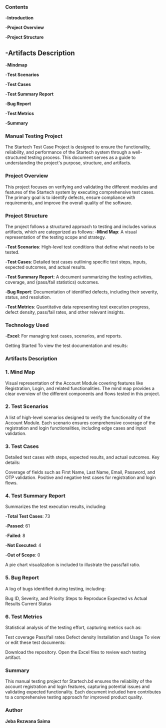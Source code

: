 
### **Contents**

-**Introduction**

-**Project Overview**

-**Project Structure**

## -**Artifacts Description**

-**Mindmap**

-**Test Scenarios**

-**Test Cases**

-**Test Summary Report**

-**Bug Report**

-**Test Metrics**

-**Summary**


### **Manual Testing Project**
The Startech Test Case Project is designed to ensure the functionality, reliability, and performance of the Startech system through a well-structured testing process. This document serves as a guide to understanding the project's purpose, structure, and artifacts.

### **Project Overview**
This project focuses on verifying and validating the different modules and features of the Startech system by executing comprehensive test cases. The primary goal is to identify defects, ensure compliance with requirements, and improve the overall quality of the software.


### **Project Structure**
The project follows a structured approach to testing and includes various artifacts, which are categorized as follows:
-**Mind Map**: A visual representation of the testing scope and strategy.

-**Test Scenarios**: High-level test conditions that define what needs to be tested.

-**Test Cases**: Detailed test cases outlining specific test steps, inputs, expected outcomes, and actual results.

-**Test Summary Report**: A document summarizing the testing activities, coverage, and (pass/fail statistics) outcomes.

-**Bug Report**: Documentation of identified defects, including their severity, status, and resolution.

-**Test Metrics**: Quantitative data representing test execution progress, defect density, pass/fail rates, and other relevant insights.



### **Technology Used**
-**Excel**: For managing test cases, scenarios, and reports.

Getting Started
To view the test documentation and results:


### **Artifacts Description**
### 1. Mind Map
Visual representation of the Account Module covering features like Registration, Login, and related functionalities. The mind map provides a clear overview of the different components and flows tested in this project.

### 2. Test Scenarios
A list of high-level scenarios designed to verify the functionality of the Account Module. Each scenario ensures comprehensive coverage of the registration and login functionalities, including edge cases and input validation.

### 3. Test Cases
Detailed test cases with steps, expected results, and actual outcomes. Key details:

Coverage of fields such as First Name, Last Name, Email, Password, and OTP validation.
Positive and negative test cases for registration and login flows.

### 4. Test Summary Report
Summarizes the test execution results, including:

-**Total Test Cases**: 73

-**Passed**: 61

-**Failed**: 8

-**Not Executed**: 4

-**Out of Scope**: 0


A pie chart visualization is included to illustrate the pass/fail ratio.

### 5. Bug Report
A log of bugs identified during testing, including:

Bug ID, Severity, and Priority
Steps to Reproduce
Expected vs Actual Results
Current Status


### 6. Test Metrics
Statistical analysis of the testing effort, capturing metrics such as:

Test coverage
Pass/fail rates
Defect density
Installation and Usage
To view or edit these test documents:

Download the repository.
Open the Excel files to review each testing artifact.


### **Summary**
This manual testing project for Startech.bd ensures the reliability of the account registration and login features, capturing potential issues and validating expected functionality. Each document included here contributes to a comprehensive testing approach for improved product quality.

### **Author**
**Jeba Rezwana Saima**
